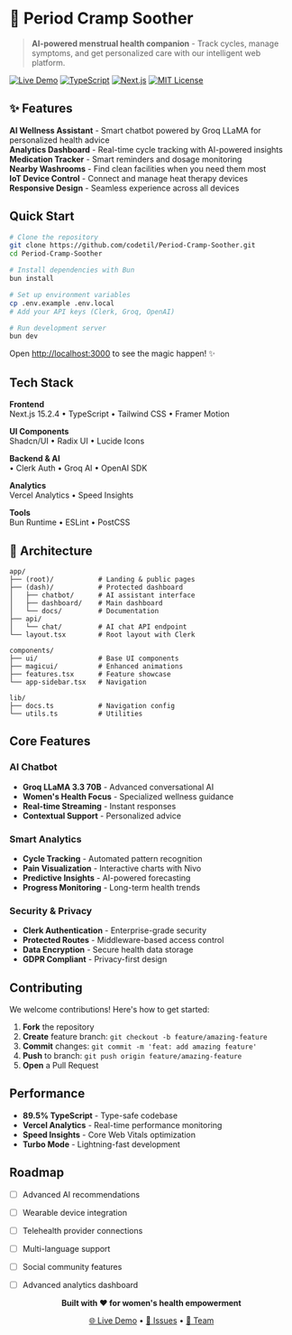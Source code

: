 # 🌸 Period Cramp Soother

> **AI-powered menstrual health companion** - Track cycles, manage symptoms, and get personalized care with our intelligent web platform.

[![Live Demo](https://img.shields.io/badge/🚀-Live_Demo-ff69b4)](https://period-cramp-soother.vercel.app)
[![TypeScript](https://img.shields.io/badge/TypeScript-89.5%25-3178c6)](https://github.com/codetil/Period-Cramp-Soother)
[![Next.js](https://img.shields.io/badge/Next.js-15.2.4-000000)](https://nextjs.org/)
[![MIT License](https://img.shields.io/badge/License-MIT-green.svg)](LICENSE)

## ✨ Features

 **AI Wellness Assistant** - Smart chatbot powered by Groq LLaMA for personalized health advice  
 **Analytics Dashboard** - Real-time cycle tracking with AI-powered insights  
 **Medication Tracker** - Smart reminders and dosage monitoring  
 **Nearby Washrooms** - Find clean facilities when you need them most  
 **IoT Device Control** - Connect and manage heat therapy devices  
 **Responsive Design** - Seamless experience across all devices  

## Quick Start

```bash
# Clone the repository
git clone https://github.com/codetil/Period-Cramp-Soother.git
cd Period-Cramp-Soother

# Install dependencies with Bun
bun install

# Set up environment variables
cp .env.example .env.local
# Add your API keys (Clerk, Groq, OpenAI)

# Run development server
bun dev
```

Open [http://localhost:3000](http://localhost:3000) to see the magic happen! ✨

##  Tech Stack

**Frontend**  
Next.js 15.2.4 • TypeScript • Tailwind CSS • Framer Motion  

**UI Components**  
Shadcn/UI • Radix UI • Lucide Icons   

**Backend & AI**  
• Clerk Auth • Groq AI • OpenAI SDK  

**Analytics**  
Vercel Analytics • Speed Insights  

**Tools**  
Bun Runtime • ESLint • PostCSS  

## 📁 Architecture

```
app/
├── (root)/           # Landing & public pages
├── (dash)/           # Protected dashboard
│   ├── chatbot/      # AI assistant interface
│   ├── dashboard/    # Main dashboard
│   └── docs/         # Documentation
├── api/
│   └── chat/         # AI chat API endpoint
└── layout.tsx        # Root layout with Clerk

components/
├── ui/               # Base UI components
├── magicui/          # Enhanced animations
├── features.tsx      # Feature showcase
└── app-sidebar.tsx   # Navigation

lib/
├── docs.ts           # Navigation config
└── utils.ts          # Utilities
```



##  Core Features

###  AI Chatbot
- **Groq LLaMA 3.3 70B** - Advanced conversational AI
- **Women's Health Focus** - Specialized wellness guidance
- **Real-time Streaming** - Instant responses
- **Contextual Support** - Personalized advice

###  Smart Analytics
- **Cycle Tracking** - Automated pattern recognition
- **Pain Visualization** - Interactive charts with Nivo
- **Predictive Insights** - AI-powered forecasting
- **Progress Monitoring** - Long-term health trends

###  Security & Privacy
- **Clerk Authentication** - Enterprise-grade security
- **Protected Routes** - Middleware-based access control
- **Data Encryption** - Secure health data storage
- **GDPR Compliant** - Privacy-first design



##  Contributing

We welcome contributions! Here's how to get started:

1. **Fork** the repository
2. **Create** feature branch: `git checkout -b feature/amazing-feature`
3. **Commit** changes: `git commit -m 'feat: add amazing feature'`
4. **Push** to branch: `git push origin feature/amazing-feature`
5. **Open** a Pull Request



##  Performance

- **89.5% TypeScript** - Type-safe codebase
- **Vercel Analytics** - Real-time performance monitoring
- **Speed Insights** - Core Web Vitals optimization
- **Turbo Mode** - Lightning-fast development

##  Roadmap

- [ ] Advanced AI recommendations
- [ ] Wearable device integration  
- [ ] Telehealth provider connections
- [ ] Multi-language support
- [ ] Social community features
- [ ] Advanced analytics dashboard


<div align="center">
  <p><strong>Built with ❤️ for women's health empowerment</strong></p>
  <p>
    <a href="https://period-cramp-soother.vercel.app">🌐 Live Demo</a> • 
    <a href="https://github.com/codetil/Period-Cramp-Soother/issues">🐛 Issues</a> • 
    <a href="https://github.com/codetil/Period-Cramp-Soother/graphs/contributors">👥 Team</a>
  </p>
</div>